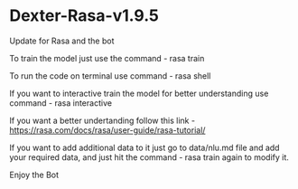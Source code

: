 # Dexter-Rasa-v1.9.5
Update for Rasa and the bot

To train the model just use the command - rasa train

To run the code on terminal use command - rasa shell

If you want to interactive train the model for better understanding use command - rasa interactive

If you want a better undertanding follow this link - https://rasa.com/docs/rasa/user-guide/rasa-tutorial/

If you want to add additional data to it just go to data/nlu.md file and add your required data, and just hit the command - rasa train again to modify it.

Enjoy the Bot
